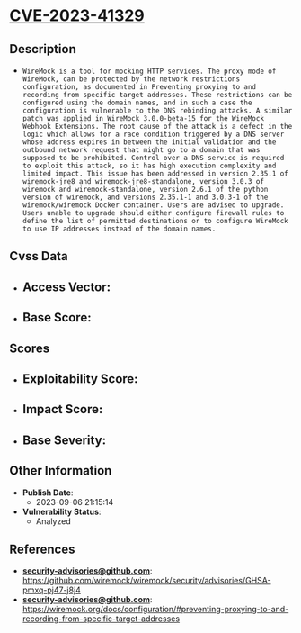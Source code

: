 
# [CVE-2023-41329](https://github.com/wiremock/wiremock/security/advisories/GHSA-pmxq-pj47-j8j4)

## Description

- `WireMock is a tool for mocking HTTP services. The proxy mode of WireMock, can be protected by the network restrictions configuration, as documented in Preventing proxying to and recording from specific target addresses. These restrictions can be configured using the domain names, and in such a case the configuration is vulnerable to the DNS rebinding attacks. A similar patch was applied in WireMock 3.0.0-beta-15 for the WireMock Webhook Extensions. The root cause of the attack is a defect in the logic which allows for a race condition triggered by a DNS server whose address expires in between the initial validation and the outbound network request that might go to a domain that was supposed to be prohibited. Control over a DNS service is required to exploit this attack, so it has high execution complexity and limited impact. This issue has been addressed in version 2.35.1 of wiremock-jre8 and wiremock-jre8-standalone, version 3.0.3 of wiremock and wiremock-standalone, version 2.6.1 of the python version of wiremock, and versions 2.35.1-1 and 3.0.3-1 of the wiremock/wiremock Docker container. Users are advised to upgrade. Users unable to upgrade should either configure firewall rules to define the list of permitted destinations or to configure WireMock to use IP addresses instead of the domain names.`

## Cvss Data

- **Access Vector**:
  - 
- **Base Score**:
  - 

## Scores

- **Exploitability Score**:
  - 
- **Impact Score**:
  - 
- **Base Severity**:
  - 

## Other Information

- **Publish Date**:
  - 2023-09-06 21:15:14
- **Vulnerability Status**:
  - Analyzed

## References

- **security-advisories@github.com**: https://github.com/wiremock/wiremock/security/advisories/GHSA-pmxq-pj47-j8j4
- **security-advisories@github.com**: https://wiremock.org/docs/configuration/#preventing-proxying-to-and-recording-from-specific-target-addresses
